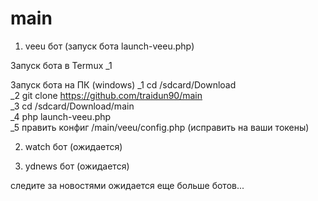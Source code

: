 # main

1. veeu бот (запуск бота launch-veeu.php) <br>

Запуск бота в Termux
_1

Запуск бота на ПК (windows)
_1 cd /sdcard/Download <br>
_2 git clone https://github.com/traidun90/main <br>
_3 cd /sdcard/Download/main <br>
_4 php launch-veeu.php <br>
_5 править конфиг /main/veeu/config.php (исправить на ваши токены)<br>

2. watch бот (ожидается) <br>

3. ydnews бот (ожидается) <br>

следите за новостями ожидается еще больше ботов...